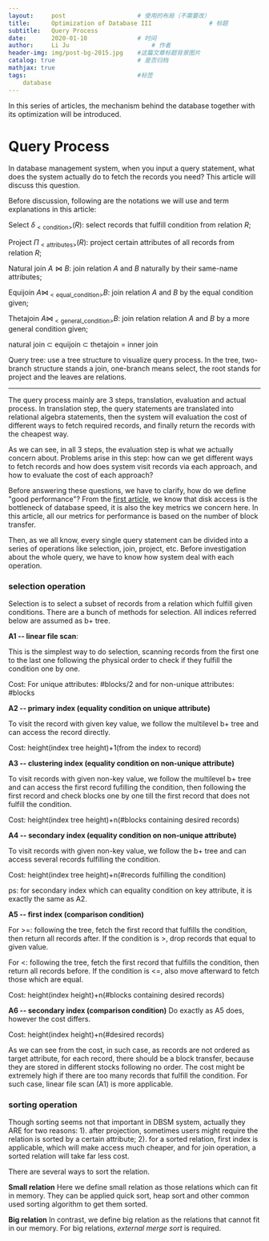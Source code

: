 ```yaml
---
layout:     post   				    # 使用的布局（不需要改）
title:      Optimization of Database III				# 标题 
subtitle:   Query Process
date:       2020-01-10 				# 时间
author:     Li Ju 						# 作者
header-img: img/post-bg-2015.jpg 	#这篇文章标题背景图片
catalog: true 						# 是否归档
mathjax: true
tags:								#标签
    database
---
```

In this series of articles, the mechanism behind the database together with its optimization will be introduced. 

# Query Process #
In database management system, when you input a query statement, what does the system actually do to fetch the records
you need? This article will discuss this question. 

Before discussion, following are the notations we will use and term explanations in this article: 

Select $\delta_{<\text{condition}>} (R)$: select records that fulfill condition from relation $R$; 

Project $\Pi_{<\text{attributes}>} (R)$: project certain attributes of all records from relation $R$; 

Natural join $A\bowtie B$: join relation $A$ and $B$ naturally by their same-name attributes; 

Equijoin $A\bowtie _{<\text {equal\_condition}>} B$: join relation $A$ and $B$ by the equal condition given; 

Thetajoin $A\bowtie _{<\text{general\_condition}>} B$: join relation relation $A$ and $B$ by a more general condition given; 

natural join $\subset$ equijoin $\subset$ thetajoin $=$ inner join

Query tree: use a tree structure to visualize query process. In the tree, two-branch structure stands a join, one-branch
means select, the root stands for project and the leaves are relations. 

---------------------------------------------------------------------

The query process mainly are 3 steps, translation, evaluation and actual process. In translation step, the query statements
are translated into relational algebra statements, then the system will evaluation the cost of different ways to fetch required
records, and finally return the records with the cheapest way. 

As we can see, in all 3 steps, the evaluation step is what we actually concern about. Problems arise in this step:
how can we get different ways to fetch records and how does system visit records via each approach, and how to evaluate 
the cost of each approach? 

Before answering these questions, we have to clarify, how do we define "good performance"? From the 
[first article](https://li-ju666.github.io/2020/01/01/Optimization-of-database/), we know that disk access is 
the bottleneck of database speed, it is also the key metrics we concern here. In this article, all our metrics for 
performance is based on the number of block transfer. 

Then, as we all know, every single query statement can be divided into a series of operations like selection, join, project, etc. 
Before investigation about the whole query, we have to know how system deal with each operation. 

### selection operation ###
Selection is to select a subset of records from a relation which fulfill given conditions. There are a bunch of methods
for selection. All indices referred below are assumed as b+ tree. 
 
**A1 -- linear file scan**: 

This is the simplest way to do selection, scanning records from the first one to the last one following the physical order
to check if they fulfill the condition one by one. 

Cost: For unique attributes: #blocks/2 and for non-unique attributes: #blocks

**A2 -- primary index (equality condition on unique attribute)**

To visit the record with given key value, we follow the multilevel b+ tree and can access the record directly. 

Cost: height(index tree height)+1(from the index to record)

**A3 -- clustering index (equality condition on non-unique attribute)**

To visit records with given non-key value, we follow the multilevel b+ tree and can access the first record fufilling
the condition, then following the first record and check blocks one by one till the first record that does not fulfill the 
condition. 

Cost: height(index tree height)+n(#blocks containing desired records)

**A4 -- secondary index (equality condition on non-unique attribute)**

To visit records with given non-key value, we follow the b+ tree and can access several records fulfilling the condition. 

Cost: height(index tree height)+n(#records fulfilling the condition)

ps: for secondary index which can equality condition on key attribute, it is exactly the same as A2. 

**A5 -- first index (comparison condition)**

For >=: following the tree, fetch the first record that fulfills the condition, then return all records after. If the 
condition is >, drop records that equal to given value. 

For <: following the tree, fetch the first record that fulfills the condition, then return all records before. If the 
condition is <=, also move afterward to fetch those which are equal. 

Cost: height(index height)+n(#blocks containing desired records)

**A6 -- secondary index (comparison condition)**
Do exactly as A5 does, however the cost differs. 

Cost: height(index height)+n(#desired records)

As we can see from the cost, in such case, as records are not ordered as target attribute, for each record, there should
be a block transfer, because they are stored in different stocks following no order. The cost might be extremely high 
if there are too many records that fulfill the condition. For such case, linear file scan (A1) is more applicable. 

### sorting operation ###

Though sorting seems not that important in DBSM system, actually they ARE for two reasons: 1). after projection, sometimes
users might require the relation is sorted by a certain attribute; 2). for a sorted relation, first index is applicable, 
which will make access much cheaper, and for join operation, a sorted relation will take far less cost. 

There are several ways to sort the relation. 

**Small relation**
Here we define small relation as those relations which can fit in memory. They can be applied quick sort, heap sort and 
other common used sorting algorithm to get them sorted. 

**Big relation** In contrast, we define big relation as the relations that cannot fit in our memory. For big relations, 
*external merge sort* is required. 
